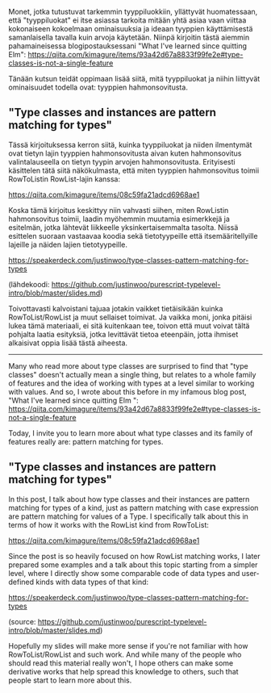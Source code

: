 Monet, jotka tutustuvat tarkemmin tyyppiluokkiin, yllättyvät huomatessaan, että "tyyppiluokat" ei itse asiassa tarkoita mitään yhtä asiaa vaan viittaa kokonaiseen kokoelmaan ominaisuuksia ja ideaan tyyppien käyttämisestä samanlaisella tavalla kuin arvoja käytetään. Niinpä kirjoitin tästä aiemmin pahamaineisessa blogipostauksessani "What I've learned since quitting Elm": <https://qiita.com/kimagure/items/93a42d67a8833f99fe2e#type-classes-is-not-a-single-feature>

Tänään kutsun teidät oppimaan lisää siitä, mitä tyyppiluokat ja niihin liittyvät ominaisuudet todella ovat: tyyppien hahmonsovitusta.

## "Type classes and instances are pattern matching for types"

Tässä kirjoituksessa kerron siitä, kuinka tyyppiluokat ja niiden ilmentymät ovat tietyn lajin tyyppien hahmonsovitusta aivan kuten hahmonsovitus valintalauseella on tietyn tyypin arvojen hahmonsovitusta. Erityisesti käsittelen tätä siitä näkökulmasta, että miten tyyppien hahmonsovitus toimii RowToListin RowList-lajin kanssa:

<https://qiita.com/kimagure/items/08c59fa21adcd6968ae1>

Koska tämä kirjoitus keskittyy niin vahvasti siihen, miten RowListin hahmonsovitus toimii, laadin myöhemmin muutamia esimerkkejä ja esitelmän, jotka lähtevät liikkeelle yksinkertaisemmalta tasolta. Niissä esittelen suoraan vastaavaa koodia sekä tietotyypeille että itsemääritellyille lajeille ja näiden lajien tietotyypeille.

<https://speakerdeck.com/justinwoo/type-classes-pattern-matching-for-types>

(lähdekoodi: <https://github.com/justinwoo/purescript-typelevel-intro/blob/master/slides.md>)

Toivottavasti kalvoistani tajuaa jotakin vaikket tietäisikään kuinka RowToList/RowList ja muut sellaiset toimivat. Ja vaikka moni, jonka pitäisi lukea tämä materiaali, ei sitä kuitenkaan tee, toivon että muut voivat tältä pohjalta laatia esityksiä, jotka levittävät tietoa eteenpäin, jotta ihmiset alkaisivat oppia lisää tästä aiheesta.

---

Many who read more about type classes are surprised to find that "type classes" doesn't actually mean a single thing, but relates to a whole family of features and the idea of working with types at a level similar to working with values. And so, I wrote about this before in my infamous blog post, "What I've learned since quitting Elm
": <https://qiita.com/kimagure/items/93a42d67a8833f99fe2e#type-classes-is-not-a-single-feature>

Today, I invite you to learn more about what type classes and its family of features really are: pattern matching for types.

## "Type classes and instances are pattern matching for types"

In this post, I talk about how type classes and their instances are pattern matching for types of a kind, just as pattern matching with case expression are pattern matching for values of a Type. I specifically talk about this in terms of how it works with the RowList kind from RowToList:

<https://qiita.com/kimagure/items/08c59fa21adcd6968ae1>

Since the post is so heavily focused on how RowList matching works, I later prepared some examples and a talk about this topic starting from a simpler level, where I directly show some comparable code of data types and user-defined kinds with data types of that kind:

<https://speakerdeck.com/justinwoo/type-classes-pattern-matching-for-types>

(source: <https://github.com/justinwoo/purescript-typelevel-intro/blob/master/slides.md>)

Hopefully my slides will make more sense if you're not familiar with how RowToList/RowList and such work. And while many of the people who should read this material really won't, I hope others can make some derivative works that help spread this knowledge to others, such that people start to learn more about this.
